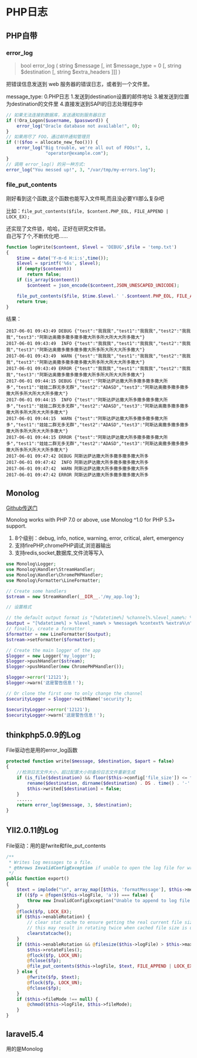 # PHP日志
## PHP自带
### error_log
> bool error_log ( string $message [, int $message_type = 0 [, string $destination [, string $extra_headers ]]] )

把错误信息发送到 web 服务器的错误日志，或者到一个文件里。 

message_type: 
0.PHP日志
1.发送到destination设置的邮件地址
3.被发送到位置为destination的文件里
4.直接发送到SAPI的日志处理程序中

```php
// 如果无法连接到数据库，发送通知到服务器日志
if (!Ora_Logon($username, $password)) {
    error_log("Oracle database not available!", 0);
}
// 如果用尽了 FOO，通过邮件通知管理员
if (!($foo = allocate_new_foo())) {
    error_log("Big trouble, we're all out of FOOs!", 1,
               "operator@example.com");
}
// 调用 error_log() 的另一种方式:
error_log("You messed up!", 3, "/var/tmp/my-errors.log");  
```

### file_put_contents
刚好看到这个函数,这个函数也能写入文件啊,而且没必要YII那么复杂吧

比如：`file_put_contents($file, $content.PHP_EOL, FILE_APPEND | LOCK_EX);`  

还实现了文件锁，哈哈，正好在研究文件锁。  
自己写了个,不断优化吧……
```php
function logWrite($conteent, $level = 'DEBUG',$file = 'temp.txt')
{
    $time = date('Y-m-d H:i:s',time());
    $level = sprintf('%6s', $level);
    if (empty($conteent))
        return false;
    if (is_array($conteent))
        $conteent = json_encode($conteent,JSON_UNESCAPED_UNICODE);

    file_put_contents($file, $time.$level.' '.$conteent.PHP_EOL, FILE_APPEND | LOCK_EX);
    return true;
}
```
结果：
```
2017-06-01 09:43:49 DEBUG {"test":"我我我","test1":"我我我","test2":"我我我","test3":"阿斯达奥撒多撒多撒多撒大所多所大所大大所多撒大"}
2017-06-01 09:43:49  INFO {"test":"我我我","test1":"我我我","test2":"我我我","test3":"阿斯达奥撒多撒多撒多撒大所多所大所大大所多撒大"}
2017-06-01 09:43:49  WARN {"test":"我我我","test1":"我我我","test2":"我我我","test3":"阿斯达奥撒多撒多撒多撒大所多所大所大大所多撒大"}
2017-06-01 09:43:49 ERROR {"test":"我我我","test1":"我我我","test2":"我我我","test3":"阿斯达奥撒多撒多撒多撒大所多所大所大大所多撒大"}
2017-06-01 09:44:15 DEBUG {"test":"阿斯达萨达撒大所多撒多撒多撒大所多","test1":"娃娃二群无多无群","test2":"ADASD","test3":"阿斯达奥撒多撒多撒多撒大所多所大所大大所多撒大"}
2017-06-01 09:44:15  INFO {"test":"阿斯达萨达撒大所多撒多撒多撒大所多","test1":"娃娃二群无多无群","test2":"ADASD","test3":"阿斯达奥撒多撒多撒多撒大所多所大所大大所多撒大"}
2017-06-01 09:44:15  WARN {"test":"阿斯达萨达撒大所多撒多撒多撒大所多","test1":"娃娃二群无多无群","test2":"ADASD","test3":"阿斯达奥撒多撒多撒多撒大所多所大所大大所多撒大"}
2017-06-01 09:44:15 ERROR {"test":"阿斯达萨达撒大所多撒多撒多撒大所多","test1":"娃娃二群无多无群","test2":"ADASD","test3":"阿斯达奥撒多撒多撒多撒大所多所大所大大所多撒大"}
2017-06-01 09:47:42 DEBUG 阿斯达萨达撒大所多撒多撒多撒大所多
2017-06-01 09:47:42  INFO 阿斯达萨达撒大所多撒多撒多撒大所多
2017-06-01 09:47:42  WARN 阿斯达萨达撒大所多撒多撒多撒大所多
2017-06-01 09:47:42 ERROR 阿斯达萨达撒大所多撒多撒多撒大所多
```

## Monolog
[Github传送门](https://github.com/Seldaek/monolog)

Monolog works with PHP 7.0 or above, use Monolog ^1.0 for PHP 5.3+ support.

1. 8个级别：debug, info, notice, warning, error, critical, alert, emergency
2. 支持firePHP,chromePHP调试,浏览器输出
3. 支持redis,socket,数据库,文件流等写入

```php
use Monolog\Logger;
use Monolog\Handler\StreamHandler;
use Monolog\Handler\ChromePHPHandler;
use Monolog\Formatter\LineFormatter;

// Create some handlers
$stream = new StreamHandler(__DIR__.'/my_app.log');

// 设置格式

// the default output format is "[%datetime%] %channel%.%level_name%: %message% %context% %extra%\n"
$output = "[%datetime%] > %level_name% > %message% %context% %extra%\n";
// finally, create a formatter
$formatter = new LineFormatter($output);
$stream->setFormatter($formatter);

// Create the main logger of the app
$logger = new Logger('my_logger');
$logger->pushHandler($stream);
$logger->pushHandler(new ChromePHPHandler());

$logger->error('12121');
$logger->warn('这是警告信息！');

// Or clone the first one to only change the channel
$securityLogger = $logger->withName('security');

$securityLogger->error('12121');
$securityLogger->warn('这是警告信息！');

```

## thinkphp5.0.9的Log
File驱动也是用的error_log函数
```php
protected function write($message, $destination, $apart = false)
{
    //检测日志文件大小，超过配置大小则备份日志文件重新生成
    if (is_file($destination) && floor($this->config['file_size']) <= filesize($destination)) {
        rename($destination, dirname($destination) . DS . time() . '-' . basename($destination));
        $this->writed[$destination] = false;
    }
    ......
    return error_log($message, 3, $destination);
}
```

## YII2.0.11的Log
File驱动：用的是fwrite和file_put_contents
```php
/**
 * Writes log messages to a file.
 * @throws InvalidConfigException if unable to open the log file for writing
 */
public function export()
{
    $text = implode("\n", array_map([$this, 'formatMessage'], $this->messages)) . "\n";
    if (($fp = @fopen($this->logFile, 'a')) === false) {
        throw new InvalidConfigException("Unable to append to log file: {$this->logFile}");
    }
    @flock($fp, LOCK_EX);
    if ($this->enableRotation) {
        // clear stat cache to ensure getting the real current file size and not a cached one
        // this may result in rotating twice when cached file size is used on subsequent calls
        clearstatcache();
    }
    if ($this->enableRotation && @filesize($this->logFile) > $this->maxFileSize * 1024) {
        $this->rotateFiles();
        @flock($fp, LOCK_UN);
        @fclose($fp);
        @file_put_contents($this->logFile, $text, FILE_APPEND | LOCK_EX);
    } else {
        @fwrite($fp, $text);
        @flock($fp, LOCK_UN);
        @fclose($fp);
    }
    if ($this->fileMode !== null) {
        @chmod($this->logFile, $this->fileMode);
    }
}
```

## laravel5.4
用的是Monolog